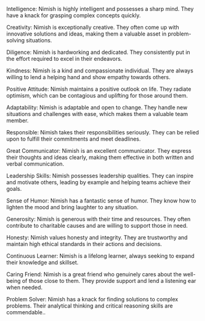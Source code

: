 Intelligence: Nimish is highly intelligent and possesses a sharp mind. They have a knack for grasping complex concepts quickly.

Creativity: Nimish is exceptionally creative. They often come up with innovative solutions and ideas, making them a valuable asset in problem-solving situations.

Diligence: Nimish is hardworking and dedicated. They consistently put in the effort required to excel in their endeavors.

Kindness: Nimish is a kind and compassionate individual. They are always willing to lend a helping hand and show empathy towards others.

Positive Attitude: Nimish maintains a positive outlook on life. They radiate optimism, which can be contagious and uplifting for those around them.

Adaptability: Nimish is adaptable and open to change. They handle new situations and challenges with ease, which makes them a valuable team member.

Responsible: Nimish takes their responsibilities seriously. They can be relied upon to fulfill their commitments and meet deadlines.

Great Communicator: Nimish is an excellent communicator. They express their thoughts and ideas clearly, making them effective in both written and verbal communication.

Leadership Skills: Nimish possesses leadership qualities. They can inspire and motivate others, leading by example and helping teams achieve their goals.

Sense of Humor: Nimish has a fantastic sense of humor. They know how to lighten the mood and bring laughter to any situation.

Generosity: Nimish is generous with their time and resources. They often contribute to charitable causes and are willing to support those in need.

Honesty: Nimish values honesty and integrity. They are trustworthy and maintain high ethical standards in their actions and decisions.

Continuous Learner: Nimish is a lifelong learner, always seeking to expand their knowledge and skillset.

Caring Friend: Nimish is a great friend who genuinely cares about the well-being of those close to them. They provide support and lend a listening ear when needed.

Problem Solver: Nimish has a knack for finding solutions to complex problems. Their analytical thinking and critical reasoning skills are commendable..
